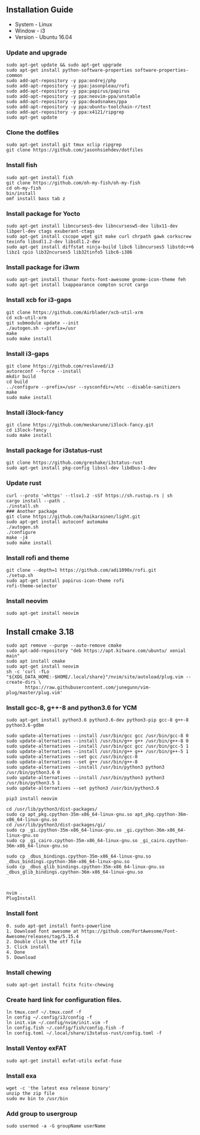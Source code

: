 ## Installation Guide
- System - Linux
- Window - i3
- Version - Ubuntu 16.04
### Update and upgrade
```shell=
sudo apt-get update && sudo apt-get upgrade 
sudo apt-get install python-software-properties software-properties-common
sudo add-apt-repository -y ppa:ondrej/php
sudo add-apt-repository -y ppa:jasonpleau/rofi
sudo add-apt-repository -y ppa:papirus/papirus
sudo add-apt-repository -y ppa:neovim-ppa/unstable
sudo add-apt-repository -y ppa:deadsnakes/ppa
sudo add-apt-repository -y ppa:ubuntu-toolchain-r/test
sudo add-apt-repository -y ppa:x4121/ripgrep
sudo apt-get update
```

### Clone the dotfiles
```shell=
sudo apt-get install git tmux xclip ripgrep
git clone https://github.com/jasonhsiehdev/dotfiles
```


### Install fish
```shell=
sudo apt-get install fish
git clone https://github.com/oh-my-fish/oh-my-fish
cd oh-my-fish
bin/install
omf install bass tab z
```


### Install package for Yocto
```shell=
sudo apt-get install libncurses5-dev libncursesw5-dev libx11-dev libperl-dev ctags exuberant-ctags 
sudo apt-get install cscope wget git make curl chrpath gawk corkscrew texinfo libsdl1.2-dev libsdl1.2-dev 
sudo apt-get install diffstat ninja-build libc6 libncurses5 libstdc++6 libz1 cpio lib32ncurses5 lib32tinfo5 libc6-i386
```

### Install package for i3wm
```shell=
sudo apt-get install thunar fonts-font-awesome gnome-icon-theme feh
sudo apt-get install lxappearance compton scrot cargo
```

### Install xcb for i3-gaps
```shell=
git clone https://github.com/Airblader/xcb-util-xrm
cd xcb-util-xrm
git submodule update --init
./autogen.sh --prefix=/usr
make
sudo make install
```

### Install i3-gaps 
```shell=
git clone https://github.com/resloved/i3
autoreconf --force --install
mkdir build
cd build
../configure --prefix=/usr --sysconfdir=/etc --disable-sanitizers
make
sudo make install
```

### Install i3lock-fancy
```shell=
git clone https://github.com/meskarune/i3lock-fancy.git
cd i3lock-fancy
sudo make install
```


### Install package for i3status-rust
```shell=
git clone https://github.com/greshake/i3status-rust
sudo apt-get install pkg-config libssl-dev libdbus-1-dev
```

### Update rust
```shell=
curl --proto '=https' --tlsv1.2 -sSf https://sh.rustup.rs | sh
cargo install --path .
./install.sh
### Another package
git clone https://github.com/haikarainen/light.git
sudo apt-get install autoconf automake
./autogen.sh 
./configure
make -j4 
sudo make install
```

### Install rofi and theme
```shell=
git clone --depth=1 https://github.com/adi1090x/rofi.git
./setup.sh
sudo apt-get install papirus-icon-theme rofi
rofi-theme-selector
```

### Install neovim
```shell=
sudo apt-get install neovim
```

## Install cmake 3.18
```shell=
sudo apt remove --purge --auto-remove cmake
sudo apt-add-repository "deb https://apt.kitware.com/ubuntu/ xenial main"
sudo apt install cmake
sudo apt-get install neovim
sh -c 'curl -fLo "${XDG_DATA_HOME:-$HOME/.local/share}"/nvim/site/autoload/plug.vim --create-dirs \
       https://raw.githubusercontent.com/junegunn/vim-plug/master/plug.vim'

```

### Install gcc-8, g++-8 and python3.6 for YCM
```shell=
sudo apt-get install python3.6 python3.6-dev python3-pip gcc-8 g++-8 python3.6-gdbm

sudo update-alternatives --install /usr/bin/gcc gcc /usr/bin/gcc-8 0
sudo update-alternatives --install /usr/bin/g++ g++ /usr/bin/g++-8 0 
sudo update-alternatives --install /usr/bin/gcc gcc /usr/bin/gcc-5 1 
sudo update-alternatives --install /usr/bin/g++ g++ /usr/bin/g++-5 1 
sudo update-alternatives --set gcc /usr/bin/gcc-8 
sudo update-alternatives --set g++ /usr/bin/g++-8 
sudo update-alternatives --install /usr/bin/python3 python3 /usr/bin/python3.6 0
sudo update-alternatives --install /usr/bin/python3 python3 /usr/bin/python3.5 1
sudo update-alternatives --set python3 /usr/bin/python3.6

pip3 install neovim 

cd /usr/lib/python3/dist-packages/
sudo cp apt_pkg.cpython-35m-x86_64-linux-gnu.so apt_pkg.cpython-36m-x86_64-linux-gnu.so
cd /usr/lib/python3/dist-packages/gi/
sudo cp _gi.cpython-35m-x86_64-linux-gnu.so _gi.cpython-36m-x86_64-linux-gnu.so
sudo cp _gi_cairo.cpython-35m-x86_64-linux-gnu.so _gi_cairo.cpython-36m-x86_64-linux-gnu.so

sudo cp _dbus_bindings.cpython-35m-x86_64-linux-gnu.so _dbus_bindings.cpython-36m-x86_64-linux-gnu.so
sudo cp _dbus_glib_bindings.cpython-35m-x86_64-linux-gnu.so _dbus_glib_bindings.cpython-36m-x86_64-linux-gnu.so



nvim .
PlugInstall
```

### Install font
```shell=
0. sudo apt-get install fonts-powerline
1. Download font awesome at https://github.com/FortAwesome/Font-Awesome/releases/tag/5.15.4
2. Double click the otf file
3. Click install
4. Done
5. Download 
```

### Install chewing
```shell=
sudo apt-get install fcitx fcitx-chewing
```

### Create hard link for configuration files.
```shell=
ln tmux.conf ~/.tmux.conf -f 
ln config ~/.config/i3/config -f 
ln init.vim ~/.config/nvim/init.vim -f 
ln config.fish ~/.config/fish/config.fish -f
ln config.toml ~/.local/share/i3status-rust/config.toml -f
```

### Install Ventoy exFAT
```shell=
sudo apt-get install exfat-utils exfat-fuse
```


### Install exa 
```shell=
wget -c 'the latest exa release binary'
unzip the zip file
sudo mv bin to /usr/bin
```


### Add group to usergroup
```shell=
sudo usermod -a -G groupName userName
```
